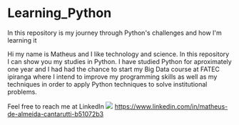 # Learning_Python
In this repository is my journey through Python's challenges and how I'm learning it


Hi my name is Matheus and I like technology and science. In this repository I can show you my studies in Python. I have studied Python for aproximately one year and I had had the chance to start my Big Data course at FATEC ipiranga where I intend to improve my programming skills as well as my techniques in order to apply Python techniques to solve institutional problems. 

Feel free to reach me at LinkedIn <img src='C:\Users\Matheus\OneDrive\Imagens\Wallpaper\logo.png'> https://www.linkedin.com/in/matheus-de-almeida-cantarutti-b51072b3
